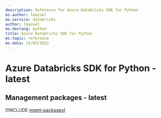 ```yaml
---
description: Reference for Azure Databricks SDK for Python
ms.author: lmazuel
ms.service: databricks
author: lmazuel
ms.devlang: python
title: Azure Databricks SDK for Python
ms.topic: reference
ms.data: 11/03/2022
---
```

# Azure Databricks SDK for Python - latest

## Management packages - latest
[!INCLUDE [mgmt-packages](databricks-mgmt-index.md)]